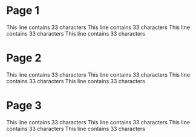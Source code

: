 # Page 1

This line contains 33 characters
This line contains 33 characters
This line contains 33 characters
This line contains 33 characters


# Page 2

This line contains 33 characters
This line contains 33 characters
This line contains 33 characters
This line contains 33 characters


# Page 3

This line contains 33 characters
This line contains 33 characters
This line contains 33 characters
This line contains 33 characters